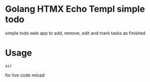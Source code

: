 # Golang HTMX Echo Templ simple todo
simple todo web app to add, remove, edit and mark tasks as finished

# Usage
```
air
```
for live code reload
